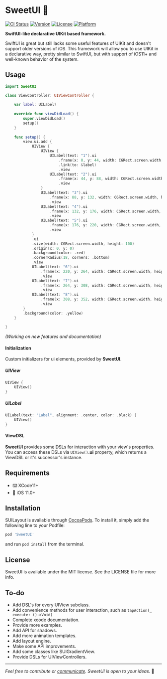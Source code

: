 # SweetUI 🍯

[![CI Status](https://travis-ci.org/maximkrouk/SweetUI.svg?branch=master)](https://travis-ci.org/mx-Cat/SweetUI) [![Version](https://img.shields.io/cocoapods/v/SweetUI.svg?style=flat)](https://cocoapods.org/pods/SweetUI) [![License](https://img.shields.io/cocoapods/l/SweetUI.svg?style=flat)](https://cocoapods.org/pods/SweetUI) [![Platform](https://img.shields.io/cocoapods/p/SweetUI.svg?style=flat)](https://cocoapods.org/pods/SweetUI)

__SwiftUI-like declarative UIKit based framework.__

SwiftUI is great but still lacks some useful features of UIKit and doesn't support older versions of iOS. This framework will allow you to use UIKit in a declarative way, pretty similar to SwiftUI, but with support of iOS11+ and well-known behavior of the system.

## Usage

```swift
import SweetUI

class ViewController: UIViewController {
    
    var label: UILabel?
    
    override func viewDidLoad() {
        super.viewDidLoad()
        setup()
    }
    
    func setup() {
        view.ui.add {
            UIView {
                UIView {
                    UILabel(text: "1").ui
                        .frame(x: 0, y: 44, width: CGRect.screen.width, height: 20)
                        .link(to: &label)
                        .view
                    UILabel(text: "2").ui
                        .frame(x: 44, y: 88, width: CGRect.screen.width, height: 20)
                        .view
                }
                UILabel(text: "3").ui
                    .frame(x: 88, y: 132, width: CGRect.screen.width, height: 20)
                    .view
                UILabel(text: "4").ui
                    .frame(x: 132, y: 176, width: CGRect.screen.width, height: 20)
                    .view
                UILabel(text: "5").ui
                    .frame(x: 176, y: 220, width: CGRect.screen.width, height: 20)
                    .view
            }
            .ui
            .size(width: CGRect.screen.width, height: 100)
            .origin(x: 0, y: 0)
            .background(color: .red)
            .cornerRadius(18, corners: .bottom)
            .view
            UILabel(text: "6").ui
                .frame(x: 220, y: 264, width: CGRect.screen.width, height: 20)
                .view
            UILabel(text: "7").ui
                .frame(x: 264, y: 308, width: CGRect.screen.width, height: 20)
                .view
            UILabel(text: "8").ui
                .frame(x: 308, y: 352, width: CGRect.screen.width, height: 20)
                .view
        }
        .background(color: .yellow)
    }
    
}

```

_(Working on new features and documentation)_

#### Initialization

Custom initializers for ui elements, provided by __SweetUI__.

##### UIView

```swift
UIView {
    UIView()
}
```

##### UILabel

```swift
UILabel(text: "Label", alignment: .center, color: .black) {
    UIView()
}
```

#### ViewDSL

__SweetUI__ provides some DSLs for interaction with your view's properties. You can access these DSLs via `UIView()`__.ui__ property, which returns a ViewDSL or it's successor's instance.

## Requirements

- ⌨️    XCode11+
- 📱    iOS 11.0+

## Installation

SUILayout is available through [CocoaPods](https://cocoapods.org). To install it, simply add the following line to your Podfile:

```ruby
pod 'SweetUI'
```

and run `pod install` from the terminal.

## License

SweetUI is available under the MIT license. See the LICENSE file for more info.

## To-do

- Add DSL's for every UIView subclass.
- Add convenience methods for user interaction, such as `tapAction(_ execute: ()->Void)`
- Complete xcode documentation.
- Provide more examples.
- Add API for shadows.
- Add more animation templates.
- Add layout engine.
- Make some API improvements.
- Add some classes like SUIGradientView.
- Provide DSLs for UIViewControllers.

------

*Feel free to contribute or [communicate](https://twitter.com/mxcat_). SweetUI is open to your ideas.* 🌝
